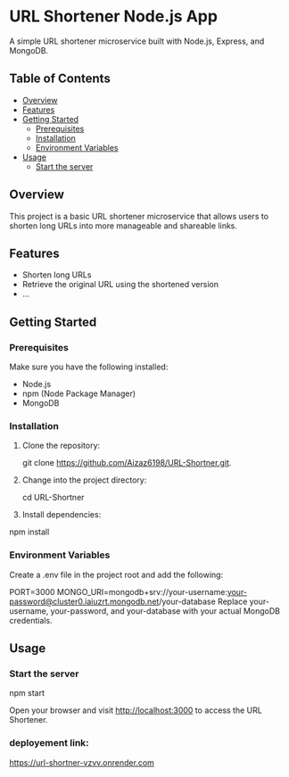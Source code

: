 
# URL Shortener Node.js App

A simple URL shortener microservice built with Node.js, Express, and MongoDB.

## Table of Contents


  - [Overview](#overview)
  - [Features](#features)
  - [Getting Started](#getting-started)
    - [Prerequisites](#prerequisites)
    - [Installation](#installation)
    - [Environment Variables](#environment-variables)
  - [Usage](#usage)
    - [Start the server](#start-the-server)

## Overview

This project is a basic URL shortener microservice that allows users to shorten long URLs into more manageable and shareable links.

## Features

- Shorten long URLs
- Retrieve the original URL using the shortened version
- ...

## Getting Started

### Prerequisites

Make sure you have the following installed:

- Node.js
- npm (Node Package Manager)
- MongoDB

### Installation

1. Clone the repository:

   git clone <https://github.com/Aizaz6198/URL-Shortner.git>.

2. Change into the project directory:

   cd URL-Shortner

3. Install dependencies:

  npm install

### Environment Variables

Create a .env file in the project root and add the following:

PORT=3000
MONGO_URI=mongodb+srv://your-username:<your-password@cluster0.iaiuzrt.mongodb.net>/your-database
Replace your-username, your-password, and your-database with your actual MongoDB credentials.

## Usage

### Start the server

npm start

Open your browser and visit <http://localhost:3000> to access the URL Shortener.


### deployement link:

https://url-shortner-vzvv.onrender.com
